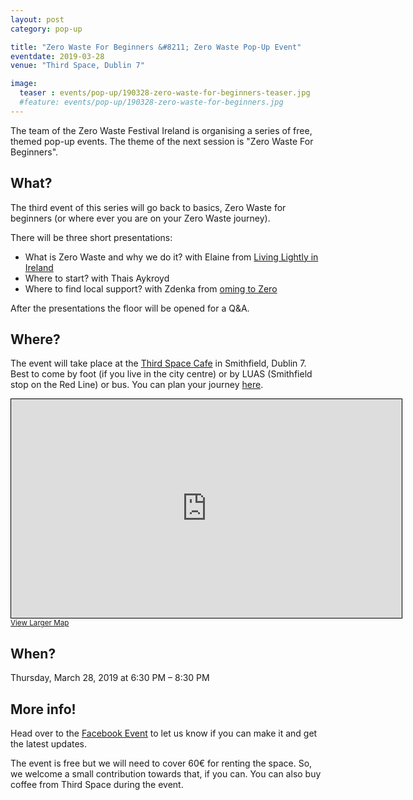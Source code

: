 ```yaml
---
layout: post
category: pop-up

title: "Zero Waste For Beginners &#8211; Zero Waste Pop-Up Event"
eventdate: 2019-03-28
venue: "Third Space, Dublin 7"

image:
  teaser : events/pop-up/190328-zero-waste-for-beginners-teaser.jpg
  #feature: events/pop-up/190328-zero-waste-for-beginners.jpg
---
```


The team of the Zero Waste Festival Ireland is organising a series of free, themed pop-up events. The theme of the next session is "Zero Waste For Beginners".

## What?

The third event of this series will go back to basics, Zero Waste for beginners (or where ever you are on your Zero Waste journey).

There will be three short presentations:

- What is Zero Waste and why we do it? with Elaine from [Living Lightly in Ireland](https://www.facebook.com/livinglightlyinireland/)
- Where to start? with Thais Aykroyd  
- Where to find local support? with Zdenka from [oming to Zero](https://www.facebook.com/comingtozero/)

After the presentations the floor will be opened for a Q&A.

## Where?

The event will take place at the [Third Space Cafe](http://thirdspace.ie/) in Smithfield, Dublin 7. Best to come by foot (if you live in the city centre) or by LUAS (Smithfield stop on the Red Line) or bus. You can plan your journey [here](https://journeyplanner.transportforireland.ie/nta/XSLT_TRIP_REQUEST2?language=en).

<iframe width="625" height="350" frameborder="0" scrolling="no" marginheight="0" marginwidth="0" src="https://www.openstreetmap.org/export/embed.html?bbox=-6.280585527420044%2C53.34732506536057%2C-6.277592182159425%2C53.34823772746162&amp;layer=mapnik" style="border: 1px solid black"></iframe><br/><small><a href="https://www.openstreetmap.org/#map=19/53.34778/-6.27909">View Larger Map</a></small>

## When?

Thursday, March 28, 2019 at 6:30 PM &#8211; 8:30 PM

## More info!

Head over to the [Facebook Event](https://www.facebook.com/events/2359181807647979/) to let us know if you can make it and get the latest updates.

The event is free but we will need to cover 60€ for renting the space. So, we welcome a small contribution towards that, if you can. You can also buy coffee from Third Space during the event.





